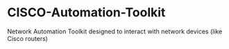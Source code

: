 # CISCO-Automation-Toolkit
Network Automation Toolkit designed to interact with network devices (like Cisco routers)
